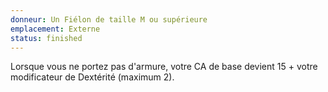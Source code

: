 ```yaml
---
donneur: Un Fiélon de taille M ou supérieure
emplacement: Externe
status: finished
---
```

Lorsque vous ne portez pas d'armure, votre CA de base devient 15 + votre modificateur de Dextérité (maximum 2).